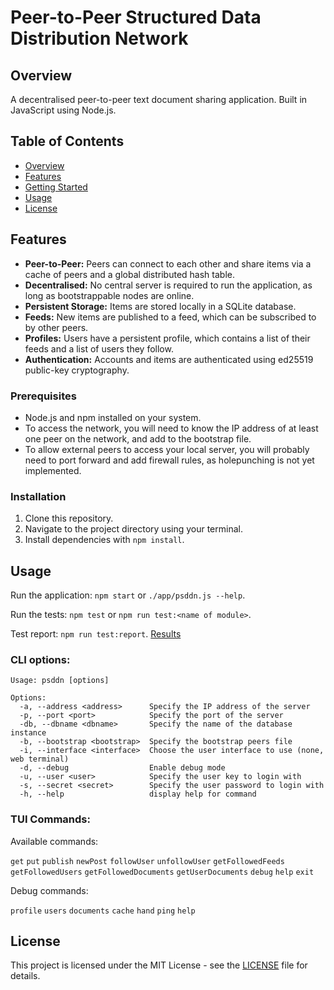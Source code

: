 # Peer-to-Peer Structured Data Distribution Network

## Overview
A decentralised peer-to-peer text document sharing application.
Built in JavaScript using Node.js.

## Table of Contents
- [Overview](#overview)
- [Features](#features)
- [Getting Started](#getting-started)
- [Usage](#usage)
- [License](#license)
<!-- - [Project Structure](#project-structure)
- [Contributing](#contributing) -->

## Features
- **Peer-to-Peer:** Peers can connect to each other and share items via a cache of peers and a global distributed hash table.
- **Decentralised:** No central server is required to run the application, as long as bootstrappable nodes are online.
- **Persistent Storage:** Items are stored locally in a SQLite database. 
- **Feeds:** New items are published to a feed, which can be subscribed to by other peers.
- **Profiles:** Users have a persistent profile, which contains a list of their feeds and a list of users they follow.
- **Authentication:** Accounts and items are authenticated using ed25519 public-key cryptography.


### Prerequisites
- Node.js and npm installed on your system.
- To access the network, you will need to know the IP address of at least one peer on the network, and add to the bootstrap file.
- To allow external peers to access your local server, you will probably need to port forward and add firewall rules, as holepunching is not yet implemented.

### Installation
1. Clone this repository.
2. Navigate to the project directory using your terminal.
3. Install dependencies with `npm install`.

## Usage

Run the application: `npm start` or `./app/psddn.js --help`.  

Run the tests: `npm test` or `npm run test:<name of module>`.

Test report: `npm run test:report`. [Results](https://tolmdyn.github.io/psddn/mochawesome.html)

### CLI options:
```
Usage: psddn [options]

Options:
  -a, --address <address>      Specify the IP address of the server
  -p, --port <port>            Specify the port of the server
  -db, --dbname <dbname>       Specify the name of the database instance
  -b, --bootstrap <bootstrap>  Specify the bootstrap peers file
  -i, --interface <interface>  Choose the user interface to use (none, web terminal)
  -d, --debug                  Enable debug mode
  -u, --user <user>            Specify the user key to login with
  -s, --secret <secret>        Specify the user password to login with
  -h, --help                   display help for command
  ```

### TUI Commands:

Available commands:

`get` 
`put` 
`publish` 
`newPost` 
`followUser` 
`unfollowUser` 
`getFollowedFeeds` 
`getFollowedUsers` 
`getFollowedDocuments` 
`getUserDocuments`
`debug` 
`help` 
`exit` 

Debug commands:

`profile` 
`users` 
`documents` 
`cache` 
`hand` 
`ping` 
`help`  

<!-- ## Project Structure

- **bin**/: executable files
    - **app.js**: main executable
- **src**/: source files contained in subdirectories
    - **server**/: server source files
    - **client**/: client source files 
    - **ui**/: user interface directories
    - **database**/: database related source code
    - **models**/: model/schema definitions and validation
    - **network**/: network related source code
    - **utils**/: shared utility / helper functions
- **tests**/: testing code (mocha)
    - **scripts**/: test scripts -->

## License
This project is licensed under the MIT License - see the [LICENSE](LICENSE) file for details.

